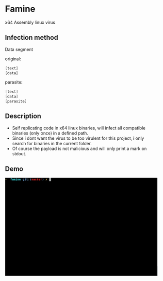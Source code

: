 # Famine
x64 Assembly linux virus

## Infection method
Data segment

original:

	[text]
	[data]

parasite:

	[text]
	[data]
	[parasite]

## Description
* Self replicating code in x64 linux binaries, will infect all compatible binaries (only once) in a defined path.  
* Since i dont want the virus to be too virulent for this project, i only search for binaries in the current folder.  
* Of course the payload is not malicious and will only print a mark on stdout.  

## Demo
![Virus demo](demo.gif)

